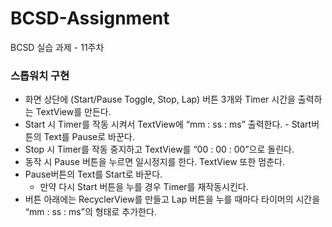 # BCSD-Assignment
BCSD 실습 과제 - 11주차

### 스톱워치 구현
- 화면 상단에 (Start/Pause Toggle, Stop, Lap) 버튼 3개와 Timer 시간을 출력하는 TextView를 만든다.
- Start 시 Timer를 작동 시켜서 TextView에 “mm : ss : ms” 출력한다. - Start버튼의 Text를 Pause로 바꾼다.
- Stop 시 Timer를 작동 중지하고 TextView를 “00 : 00 : 00”으로 돌린다.
- 동작 시 Pause 버튼을 누르면 일시정지를 한다. TextView 또한 멈춘다.
- Pause버튼의 Text를 Start로 바꾼다.
  - 만약 다시 Start 버튼을 누를 경우 Timer를 재작동시킨다.
- 버튼 아래에는 RecyclerView를 만들고 Lap 버튼을 누를 때마다 타이머의 시간을 “mm : ss : ms”의 형태로 추가한다.
